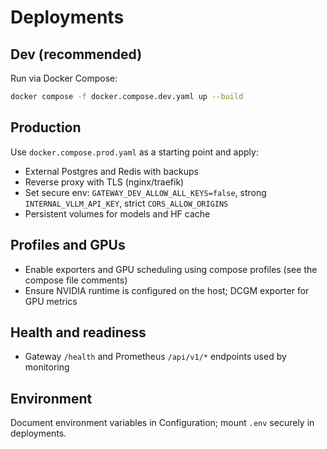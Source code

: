 # Deployments

## Dev (recommended)
Run via Docker Compose:
```bash
docker compose -f docker.compose.dev.yaml up --build
```

## Production
Use `docker.compose.prod.yaml` as a starting point and apply:
- External Postgres and Redis with backups
- Reverse proxy with TLS (nginx/traefik)
- Set secure env: `GATEWAY_DEV_ALLOW_ALL_KEYS=false`, strong `INTERNAL_VLLM_API_KEY`, strict `CORS_ALLOW_ORIGINS`
- Persistent volumes for models and HF cache

## Profiles and GPUs
- Enable exporters and GPU scheduling using compose profiles (see the compose file comments)
- Ensure NVIDIA runtime is configured on the host; DCGM exporter for GPU metrics

## Health and readiness
- Gateway `/health` and Prometheus `/api/v1/*` endpoints used by monitoring

## Environment
Document environment variables in Configuration; mount `.env` securely in deployments.
